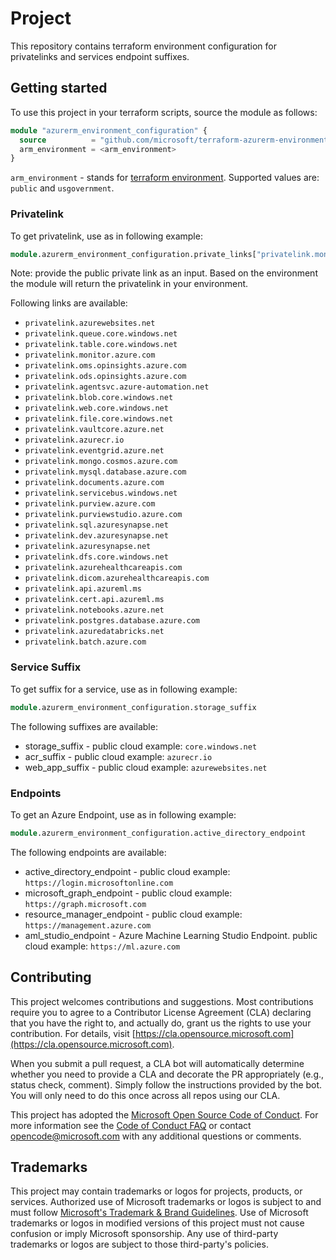 # Project

This repository contains terraform environment configuration for privatelinks and services endpoint suffixes.

## Getting started

To use this project in your terraform scripts, source the module as follows:

```terraform
module "azurerm_environment_configuration" {
  source          = "github.com/microsoft/terraform-azurerm-environment-configuration"
  arm_environment = <arm_environment>
}
```

`arm_environment` - stands for [terraform environment](https://registry.terraform.io/providers/hashicorp/azurerm/latest/docs#environment). Supported values are: `public` and `usgovernment`.

### Privatelink
To get privatelink, use as in following example:

```terraform
module.azurerm_environment_configuration.private_links["privatelink.monitor.azure.com"]
```

Note: provide the public private link as an input. Based on the environment the module will return the privatelink in your environment.

Following links are available:

- `privatelink.azurewebsites.net`
- `privatelink.queue.core.windows.net`
- `privatelink.table.core.windows.net`
- `privatelink.monitor.azure.com`
- `privatelink.oms.opinsights.azure.com`
- `privatelink.ods.opinsights.azure.com`
- `privatelink.agentsvc.azure-automation.net`
- `privatelink.blob.core.windows.net`
- `privatelink.web.core.windows.net`
- `privatelink.file.core.windows.net`
- `privatelink.vaultcore.azure.net`
- `privatelink.azurecr.io`
- `privatelink.eventgrid.azure.net`
- `privatelink.mongo.cosmos.azure.com`
- `privatelink.mysql.database.azure.com`
- `privatelink.documents.azure.com`
- `privatelink.servicebus.windows.net`
- `privatelink.purview.azure.com`
- `privatelink.purviewstudio.azure.com`
- `privatelink.sql.azuresynapse.net`
- `privatelink.dev.azuresynapse.net`
- `privatelink.azuresynapse.net`
- `privatelink.dfs.core.windows.net`
- `privatelink.azurehealthcareapis.com`
- `privatelink.dicom.azurehealthcareapis.com`
- `privatelink.api.azureml.ms`
- `privatelink.cert.api.azureml.ms`
- `privatelink.notebooks.azure.net`
- `privatelink.postgres.database.azure.com`
- `privatelink.azuredatabricks.net`
- `privatelink.batch.azure.com`

### Service Suffix

To get suffix for a service, use as in following example:

```terraform
module.azurerm_environment_configuration.storage_suffix
```

The following suffixes are available:
- storage_suffix - public cloud example: `core.windows.net`
- acr_suffix - public cloud example: `azurecr.io`
- web_app_suffix - public cloud example: `azurewebsites.net`

### Endpoints

To get an Azure Endpoint, use as in following example:

```terraform
module.azurerm_environment_configuration.active_directory_endpoint
```

The following endpoints are available:
- active_directory_endpoint - public cloud example: `https://login.microsoftonline.com`
- microsoft_graph_endpoint - public cloud example: `https://graph.microsoft.com`
- resource_manager_endpoint - public cloud example: `https://management.azure.com`
- aml_studio_endpoint - Azure Machine Learning Studio Endpoint. public cloud example: `https://ml.azure.com`

## Contributing

This project welcomes contributions and suggestions.  Most contributions require you to agree to a
Contributor License Agreement (CLA) declaring that you have the right to, and actually do, grant us
the rights to use your contribution. For details, visit [https://cla.opensource.microsoft.com](https://cla.opensource.microsoft.com).

When you submit a pull request, a CLA bot will automatically determine whether you need to provide
a CLA and decorate the PR appropriately (e.g., status check, comment). Simply follow the instructions
provided by the bot. You will only need to do this once across all repos using our CLA.

This project has adopted the [Microsoft Open Source Code of Conduct](https://opensource.microsoft.com/codeofconduct/).
For more information see the [Code of Conduct FAQ](https://opensource.microsoft.com/codeofconduct/faq/) or
contact [opencode@microsoft.com](mailto:opencode@microsoft.com) with any additional questions or comments.

## Trademarks

This project may contain trademarks or logos for projects, products, or services. Authorized use of Microsoft
trademarks or logos is subject to and must follow
[Microsoft's Trademark & Brand Guidelines](https://www.microsoft.com/en-us/legal/intellectualproperty/trademarks/usage/general).
Use of Microsoft trademarks or logos in modified versions of this project must not cause confusion or imply Microsoft sponsorship.
Any use of third-party trademarks or logos are subject to those third-party's policies.

